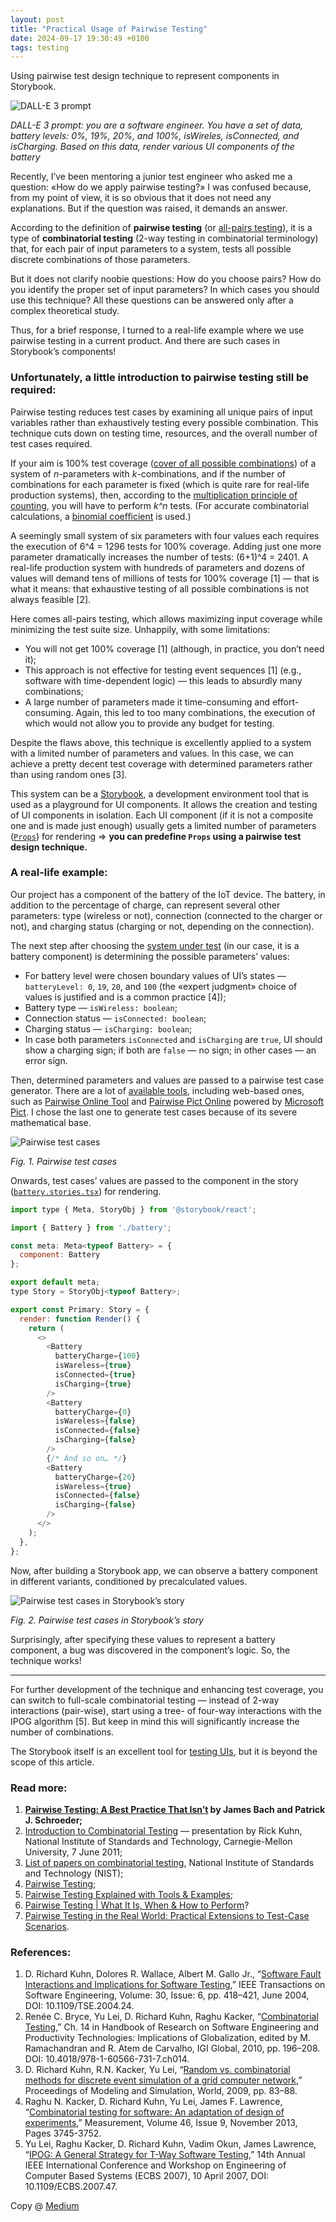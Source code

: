 ```yaml
---
layout: post
title: "Practical Usage of Pairwise Testing"
date: 2024-09-17 19:30:49 +0100
tags: testing
---
```


Using pairwise test design technique to represent components in Storybook.

![DALL-E 3 prompt](/assets/2024-09-17/00-cover-dall-e-3.jpg)

_DALL-E 3 prompt: you are a software engineer. You have a set of data, battery levels: 0%, 19%, 20%, and 100%, isWireles, isConnected, and isCharging. Based on this data, render various UI components of the battery_

Recently, I’ve been mentoring a junior test engineer who asked me a question: «How do we apply pairwise testing?» I was confused because, from my point of view, it is so obvious that it does not need any explanations. But if the question was raised, it demands an answer.

According to the definition of **pairwise testing** (or [all-pairs testing](https://en.wikipedia.org/wiki/All-pairs_testing)), it is a type of **combinatorial testing** (2-way testing in combinatorial terminology) that, for each pair of input parameters to a system, tests all possible discrete combinations of those parameters.

But it does not clarify noobie questions: How do you choose pairs? How do you identify the proper set of input parameters? In which cases you should use this technique? All these questions can be answered only after a complex theoretical study.

Thus, for a brief response, I turned to a real-life example where we use pairwise testing in a current product. And there are such cases in Storybook’s components!

### Unfortunately, a little introduction to pairwise testing still be required:

Pairwise testing reduces test cases by examining all unique pairs of input variables rather than exhaustively testing every possible combination. This technique cuts down on testing time, resources, and the overall number of test cases required.

If your aim is 100% test coverage ([cover of all possible combinations](https://en.wikipedia.org/wiki/Combination)) of a system of _n_-parameters with _k_-combinations, and if the number of combinations for each parameter is fixed (which is quite rare for real-life production systems), then, according to the [multiplication principle of counting](https://openstax.org/books/contemporary-mathematics/pages/7-1-the-multiplication-rule-for-counting), you will have to perform _k^n_ tests. (For accurate combinatorial calculations, a [binomial coefficient](https://en.wikipedia.org/wiki/Binomial_coefficient) is used.)

A seemingly small system of six parameters with four values each requires the execution of 6^4 = 1296 tests for 100% coverage. Adding just one more parameter dramatically increases the number of tests: (6+1)^4 = 2401. A real-life production system with hundreds of parameters and dozens of values will demand tens of millions of tests for 100% coverage [1] — that is what it means: that exhaustive testing of all possible combinations is not always feasible [2].

Here comes all-pairs testing, which allows maximizing input coverage while minimizing the test suite size. Unhappily, with some limitations:

- You will not get 100% coverage [1] (although, in practice, you don’t need it);
- This approach is not effective for testing event sequences [1] (e.g., software with time-dependent logic) — this leads to absurdly many combinations;
- A large number of parameters made it time-consuming and effort-consuming. Again, this led to too many combinations, the execution of which would not allow you to provide any budget for testing.

Despite the flaws above, this technique is excellently applied to a system with a limited number of parameters and values. In this case, we can achieve a pretty decent test coverage with determined parameters rather than using random ones [3].

This system can be a [Storybook](https://storybook.js.org/), a development environment tool that is used as a playground for UI components. It allows the creation and testing of UI components in isolation. Each UI component (if it is not a composite one and is made just enough) usually gets a limited number of parameters ([`Props`](https://react.dev/learn/passing-props-to-a-component)) for rendering ⇒ <strong>you can predefine `Props` using a pairwise test design technique.</strong>

### A real-life example:

Our project has a component of the battery of the IoT device. The battery, in addition to the percentage of charge, can represent several other parameters: type (wireless or not), connection (connected to the charger or not), and charging status (charging or not, depending on the connection).

The next step after choosing the [system under test](https://en.wikipedia.org/wiki/System_under_test) (in our case, it is a battery component) is determining the possible parameters’ values:

- For battery level were chosen boundary values of UI’s states — `batteryLevel: 0`, `19`, `20`, and `100` (the «expert judgment» choice of values is justified and is a common practice [4]);
- Battery type — `isWireless: boolean`;
- Connection status — `isConnected: boolean`;
- Charging status — `isCharging: boolean`;
- In case both parameters `isConnected` and `isCharging` are `true`, UI should show a charging sign; if both are `false` — no sign; in other cases — an error sign.

Then, determined parameters and values are passed to a pairwise test case generator. There are a lot of [available tools](https://www.pairwise.org/tools.html), including web-based ones, such as [Pairwise Online Tool](https://pairwise.teremokgames.com/) and [Pairwise Pict Online](https://pairwise.yuuniworks.com/) powered by [Microsoft Pict](https://github.com/microsoft/pict). I chose the last one to generate test cases because of its severe mathematical base.

![Pairwise test cases](/assets/2024-09-17/01-pairwise-pict-online.png)

_Fig. 1. Pairwise test cases_

Onwards, test cases’ values are passed to the component in the story ([`battery.stories.tsx`](https://storybook.js.org/docs/writing-stories/args)) for rendering.

```javascript
import type { Meta, StoryObj } from '@storybook/react';

import { Battery } from './battery';

const meta: Meta<typeof Battery> = {
  component: Battery
};

export default meta;
type Story = StoryObj<typeof Battery>;

export const Primary: Story = {
  render: function Render() {
    return (
      <>
        <Battery
          batteryCharge={100}
          isWareless={true}
          isConnected={true}
          isCharging={true}
        />
        <Battery
          batteryCharge={0}
          isWareless={false}
          isConnected={false}
          isCharging={false}
        />
        {/* And so on… */}
        <Battery
          batteryCharge={20}
          isWareless={true}
          isConnected={false}
          isCharging={false}
        />
      </>
    );
  },
};
```

Now, after building a Storybook app, we can observe a battery component in different variants, conditioned by precalculated values.

![Pairwise test cases in Storybook’s story](/assets/2024-09-17/02-pairwise-battery-storybook.png)

_Fig. 2. Pairwise test cases in Storybook’s story_

Surprisingly, after specifying these values to represent a battery component, a bug was discovered in the component’s logic. So, the technique works!

---

For further development of the technique and enhancing test coverage, you can switch to full-scale combinatorial testing — instead of 2-way interactions (pair-wise), start using a tree- of four-way interactions with the IPOG algorithm [5]. But keep in mind this will significantly increase the number of combinations.

The Storybook itself is an excellent tool for [testing UIs](https://storybook.js.org/docs/writing-tests), but it is beyond the scope of this article.

### Read more:

1. **[Pairwise Testing: A Best Practice That Isn’t](https://www.satisfice.com/download/pairwise-testing-a-best-practice-that-isnt) by James Bach and Patrick J. Schroeder;**
2. [Introduction to Combinatorial Testing](https://personal.utdallas.edu/~ewong/SE6367/03-Lecture/29-A-Combinatorial-Testing-by-Kuhn.pdf) — presentation by Rick Kuhn, National Institute of Standards and Technology, Carnegie-Mellon University, 7 June 2011;
3. [List of papers on combinatorial testing](https://csrc.nist.rip/Projects/automated-combinatorial-testing-for-software/acts-library/papers), National Institute of Standards and Technology (NIST);
4. [Pairwise Testing](https://www.pairwise.org/);
5. [Pairwise Testing Explained with Tools & Examples](https://www.testrail.com/blog/pairwise-testing/);
6. [Pairwise Testing | What It Is, When & How to Perform](https://testsigma.com/blog/pairwise-testing/)?
7. [Pairwise Testing in the Real World: Practical Extensions to Test-Case Scenarios](<https://learn.microsoft.com/en-us/previous-versions/software-testing/cc150619(v=msdn.10)>).

### References:

1. D. Richard Kuhn, Dolores R. Wallace, Albert M. Gallo Jr., “[Software Fault Interactions and Implications for Software Testing](https://ieeexplore.ieee.org/document/1321063),” IEEE Transactions on Software Engineering, Volume: 30, Issue: 6, pp. 418–421, June 2004, DOI: 10.1109/TSE.2004.24.
2. Renée C. Bryce, Yu Lei, D. Richard Kuhn, Raghu Kacker, “[Combinatorial Testing](https://www.igi-global.com/chapter/combinatorial-testing/37033),” Ch. 14 in Handbook of Research on Software Engineering and Productivity Technologies: Implications of Globalization, edited by M. Ramachandran and R. Atem de Carvalho, IGI Global, 2010, pp. 196–208. DOI: 10.4018/978-1-60566-731-7.ch014.
3. D. Richard Kuhn, R.N. Kacker, Yu Lei, “[Random vs. combinatorial methods for discrete event simulation of a grid computer network](https://tsapps.nist.gov/publication/get_pdf.cfm?pub_id=904044),” Proceedings of Modeling and Simulation, World, 2009, pp. 83–88.
4. Raghu N. Kacker, D. Richard Kuhn, Yu Lei, James F. Lawrence, “[Combinatorial testing for software: An adaptation of design of experiments](https://www.sciencedirect.com/science/article/abs/pii/S0263224113000596),” Measurement, Volume 46, Issue 9, November 2013, Pages 3745-3752.
5. Yu Lei, Raghu Kacker, D. Richard Kuhn, Vadim Okun, James Lawrence, “[IPOG: A General Strategy for T-Way Software Testing](https://tsapps.nist.gov/publication/get_pdf.cfm?pub_id=50944),” 14th Annual IEEE International Conference and Workshop on Engineering of Computer Based Systems (ECBS 2007), 10 April 2007, DOI: 10.1109/ECBS.2007.47.

Copy @ [Medium](https://adequatica.medium.com/practical-usage-of-pairwise-testing-8a8d00f86b9b)
